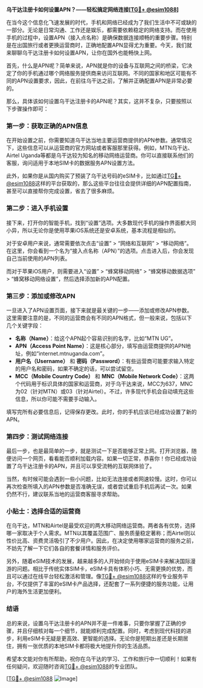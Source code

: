 **乌干达注册卡如何设置APN？——轻松搞定网络连接[[TG💪+ @esim1088](https://t.me/s/esim1088)]**

在当今这个信息化飞速发展的时代，手机和网络已经成为了我们生活中不可或缺的一部分。无论是日常沟通、工作还是娱乐，都需要依赖稳定的网络支持。而在使用手机的过程中，设置APN（接入点名称）是确保数据连接顺畅的重要步骤。特别是在出国旅行或者更换运营商时，正确地配置APN显得尤为重要。今天，我们就来聊聊乌干达注册卡如何设置APN，让你在国外也能畅快上网。

首先，什么是APN呢？简单来说，APN就是你的设备与互联网之间的桥梁，它决定了你的手机通过哪个网络服务提供商来访问互联网。不同的国家和地区可能有不同的APN设置要求，因此，在前往乌干达之前，了解并正确配置APN是非常必要的。

那么，具体该如何设置乌干达注册卡的APN呢？其实，这并不复杂，只要按照以下步骤操作即可：

### **第一步：获取正确的APN信息**
在开始设置之前，你需要知道乌干达当地主要运营商提供的APN参数。通常情况下，这些信息可以从运营商的官方网站或者客服那里获得。例如，MTN乌干达、Airtel Uganda等都是乌干达较为知名的移动网络运营商。你可以直接联系他们的客服，询问适用于本地SIM卡的数据服务APN设置方法。

此外，如果你是从国内购买了预装了乌干达号码的eSIM卡，比如通过[TG💪+ @esim1088](https://t.me/s/esim1088)这样的平台获取的，那么这些平台往往会提供详细的APN配置指南，甚至可以直接帮你完成设置，省去了很多麻烦。

### **第二步：进入手机设置**
接下来，打开你的智能手机，找到“设置”选项。大多数现代手机的操作界面都大同小异，所以无论你是使用苹果iOS系统还是安卓系统，基本流程是相似的。

对于安卓用户来说，通常需要依次点击“设置” > “网络和互联网” > “移动网络”。在这里，你会看到一个名为“接入点名称（APN）”的选项。点击进入后，你会发现自己当前使用的APN列表。

而对于苹果iOS用户，则需要进入“设置” > “蜂窝移动网络” > “蜂窝移动数据选项” > “蜂窝移动网络设置”，然后选择添加新的APN配置。

### **第三步：添加或修改APN**
一旦进入了APN设置页面，接下来就是最关键的一步——添加或修改APN参数。这里需要注意的是，不同的运营商会有不同的APN格式，但一般来说，包括以下几个关键字段：

- **名称（Name）**：给这个APN起个容易识别的名字，比如“MTN UG”。
- **APN（Access Point Name）**：这是核心部分，填写由运营商提供的APN地址，例如“internet.mtnuganda.com”。
- **用户名（Username）** 和 **密码（Password）**：有些运营商可能要求输入特定的用户名和密码，如果不确定的话，可以尝试留空。
- **MCC（Mobile Country Code）** 和 **MNC（Mobile Network Code）**：这两个代码用于标识具体的国家和运营商，对于乌干达来说，MCC为637，MNC为02（针对MTN）或03（针对Airtel）。不过，许多现代手机会自动填充这些信息，所以你可能不需要手动输入。

填写完所有必要信息后，记得保存更改。此时，你的手机应该已经成功设置了新的APN。

### **第四步：测试网络连接**
最后一步，也是最简单的一步，就是测试一下是否能够正常上网。打开浏览器，随便访问一个网页，看看能否顺利加载内容。如果一切正常，恭喜你！你已经成功设置了乌干达注册卡的APN，并且可以享受流畅的互联网体验了。

当然，有时候可能会遇到一些小问题，比如无法连接或者网速较慢。这时，你可以再次检查所填入的APN参数是否准确无误，或者尝试重启手机后再试一次。如果仍然不行，建议联系当地的运营商客服寻求帮助。

### **小贴士：选择合适的运营商**
在乌干达，MTN和Airtel是最受欢迎的两大移动网络运营商。两者各有优势，选择哪一家取决于个人需求。MTN以其覆盖范围广、服务质量稳定著称；而Airtel则以性价比高、资费灵活吸引了不少用户。因此，在决定使用哪家运营商的服务之前，不妨先了解一下它们各自的套餐详情和服务评价。

另外，随着eSIM技术的发展，越来越多的人开始倾向于使用eSIM卡来解决国际漫游的问题。相比于传统实体SIM卡，eSIM卡具有体积小巧、无需更换的优势，而且可以通过在线平台轻松激活和管理。像[TG💪+ @esim1088](https://t.me/s/esim1088)这样的专业服务平台，不仅提供了丰富的eSIM卡产品选择，还配套了一系列便捷的服务功能，让用户的海外生活更加便利。

### **结语**
总的来说，设置乌干达注册卡的APN并不是一件难事，只要你掌握了正确的步骤，并且仔细核对每一个细节，就能顺利完成配置。同时，考虑到现代科技的进步，利用eSIM卡无疑是更高效、更智能的选择。无论你是短期出差还是长期居住，拥有一张优质的本地SIM卡都将极大地提升你的生活品质。

希望本文能对你有所帮助，祝你在乌干达的学习、工作和旅行中一切顺利！如果有任何疑问，欢迎随时咨询[TG💪+ @esim1088](https://t.me/s/esim1088)的专业团队。

[[TG💪+ @esim1088](https://t.me/s/esim1088) ![Image](https://i.postimg.cc/4NQfJmqS/Snipaste-2025-05-13-00-14-12.png)]